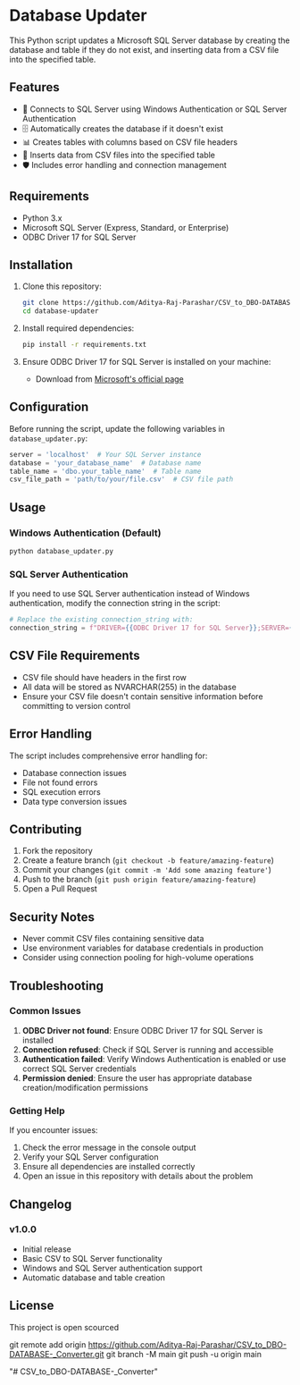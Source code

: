 # Database Updater

This Python script updates a Microsoft SQL Server database by creating the database and table if they do not exist, and inserting data from a CSV file into the specified table.

## Features


- 🔗 Connects to SQL Server using Windows Authentication or SQL Server Authentication
- 🗄️ Automatically creates the database if it doesn't exist
- 📊 Creates tables with columns based on CSV file headers
- 📁 Inserts data from CSV files into the specified table
- 🛡️ Includes error handling and connection management


## Requirements

- Python 3.x
- Microsoft SQL Server (Express, Standard, or Enterprise)
- ODBC Driver 17 for SQL Server

## Installation

1. Clone this repository:
   ```bash
   git clone https://github.com/Aditya-Raj-Parashar/CSV_to_DBO-DATABASE-_Converter.git
   cd database-updater
   ```

2. Install required dependencies:
   ```bash
   pip install -r requirements.txt
   ```

3. Ensure ODBC Driver 17 for SQL Server is installed on your machine:
   - Download from [Microsoft's official page](https://docs.microsoft.com/en-us/sql/connect/odbc/download-odbc-driver-for-sql-server)

## Configuration

Before running the script, update the following variables in `database_updater.py`:

```python
server = 'localhost'  # Your SQL Server instance
database = 'your_database_name'  # Database name
table_name = 'dbo.your_table_name'  # Table name
csv_file_path = 'path/to/your/file.csv'  # CSV file path
```

## Usage

### Windows Authentication (Default)
```bash
python database_updater.py
```

### SQL Server Authentication
If you need to use SQL Server authentication instead of Windows authentication, modify the connection string in the script:

```python
# Replace the existing connection_string with:
connection_string = f"DRIVER={{ODBC Driver 17 for SQL Server}};SERVER={server};DATABASE={database};UID=your_username;PWD=your_password;"
```


## CSV File Requirements

- CSV file should have headers in the first row
- All data will be stored as NVARCHAR(255) in the database
- Ensure your CSV file doesn't contain sensitive information before committing to version control

## Error Handling

The script includes comprehensive error handling for:
- Database connection issues
- File not found errors
- SQL execution errors
- Data type conversion issues

## Contributing

1. Fork the repository
2. Create a feature branch (`git checkout -b feature/amazing-feature`)
3. Commit your changes (`git commit -m 'Add some amazing feature'`)
4. Push to the branch (`git push origin feature/amazing-feature`)
5. Open a Pull Request

## Security Notes

- Never commit CSV files containing sensitive data
- Use environment variables for database credentials in production
- Consider using connection pooling for high-volume operations



## Troubleshooting

### Common Issues

1. **ODBC Driver not found**: Ensure ODBC Driver 17 for SQL Server is installed
2. **Connection refused**: Check if SQL Server is running and accessible
3. **Authentication failed**: Verify Windows Authentication is enabled or use correct SQL Server credentials
4. **Permission denied**: Ensure the user has appropriate database creation/modification permissions

### Getting Help

If you encounter issues:
1. Check the error message in the console output
2. Verify your SQL Server configuration
3. Ensure all dependencies are installed correctly
4. Open an issue in this repository with details about the problem

## Changelog

### v1.0.0
- Initial release
- Basic CSV to SQL Server functionality
- Windows and SQL Server authentication support
- Automatic database and table creation



## License

This project is open scourced



git remote add origin https://github.com/Aditya-Raj-Parashar/CSV_to_DBO-DATABASE-_Converter.git
git branch -M main
git push -u origin main




"# CSV_to_DBO-DATABASE-_Converter" 
